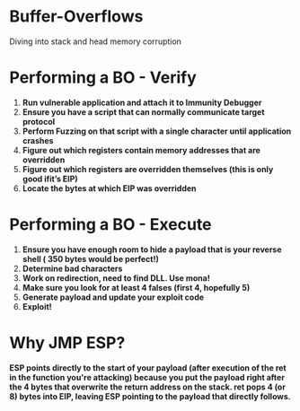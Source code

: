 # Buffer-Overflows
Diving into stack and head memory corruption

# Performing a BO - Verify
1. **Run vulnerable application and attach it to Immunity Debugger**
2. **Ensure you have a script that can normally communicate target protocol**
3. **Perform Fuzzing on that script with a single character until application crashes**
1. **Figure out which registers contain memory addresses that are overridden**
2. **Figure out which registers are overridden themselves (this is only good ifit’s EIP)**
4. **Locate the bytes at which EIP was overridden**

# Performing a BO - Execute

1. **Ensure you have enough room to hide a payload that is your reverse shell ( 350 bytes would be perfect!)**
2. **Determine bad characters**
3. **Work on redirection, need to find DLL. Use mona!**
4. **Make sure you look for at least 4 falses (first 4, hopefully 5)**
5. **Generate payload and update your exploit code**
6. **Exploit!**

# Why JMP ESP?

**ESP points directly to the start of your payload (after execution of the ret in the function you're attacking) because you put the payload right after the 4 bytes that overwrite the return address on the stack. ret pops 4 (or 8) bytes into EIP, leaving ESP pointing to the payload that directly follows.**
